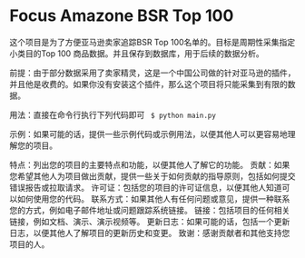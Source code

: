 # Focus Amazone BSR Top 100

这个项目是为了方便亚马逊卖家追踪BSR Top 100名单的。目标是周期性采集指定小类目的Top 100 商品数据。并且保存到数据库，用于后续的数据分析。

前提：由于部分数据采用了卖家精灵，这是一个中国公司做的针对亚马逊的插件，并且他是收费的。如果你没有安装这个插件，那么这个项目将只能采集到有限的数据。

用法：直接在命令行执行下列代码即可
``` $ python main.py```

示例：如果可能的话，提供一些示例代码或示例用法，以便其他人可以更容易地理解您的项目。


特点：列出您的项目的主要特点和功能，以便其他人了解它的功能。
贡献：如果您希望其他人为项目做出贡献，提供一些关于如何贡献的指导原则，包括如何提交错误报告或拉取请求。
许可证：包括您的项目的许可证信息，以便其他人知道可以如何使用您的代码。
联系方式：如果其他人有任何问题或意见，提供一种联系您的方式，例如电子邮件地址或问题跟踪系统链接。
链接：包括项目的任何相关链接，例如文档、演示、演示视频等。
更新日志：如果可能的话，包括一个更新日志，以便其他人了解项目的更新历史和变更。
致谢：感谢贡献者和其他支持您项目的人。

